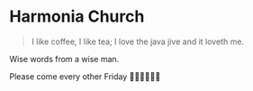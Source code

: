 # Harmonia Church

> I like coffee, I like tea; I love the java jive and it loveth me.

Wise words from a wise man.

Please come every other Friday 🙏🏼🙏🏼🙏🏼

